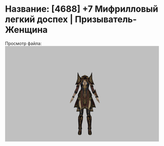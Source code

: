 # Название: [4688] +7 Мифрилловый легкий доспех | Призыватель-Женщина

Просмотр файла:
![p090021.png](p090021.png)